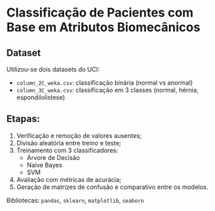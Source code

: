 # Classificação de Pacientes com Base em Atributos Biomecânicos

## Dataset

Utilizou-se dois datasets do UCI:
- `column_2C_weka.csv`: classificação binária (normal vs anormal)
- `column_3C_weka.csv`: classificação em 3 classes (normal, hérnia, espondilolistese)

## Etapas:

1. Verificação e remoção de valores ausentes;
2. Divisão aleatória entre treino e teste;
3. Treinamento com 3 classificadores:
   - Árvore de Decisão
   - Naive Bayes
   - SVM
4. Avaliação com métricas de acurácia;
5. Geração de matrizes de confusão e comparativo entre os modelos.

Bibliotecas: `pandas`, `sklearn`, `matplotlib`, `seaborn`
